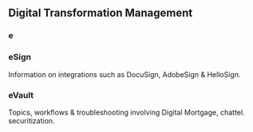 ## Digital Transformation Management


### e
### eSign

Information on integrations such as DocuSign, AdobeSign & HelloSign.

### eVault

Topics, workflows & troubleshooting involving Digital Mortgage, chattel. securitization.
